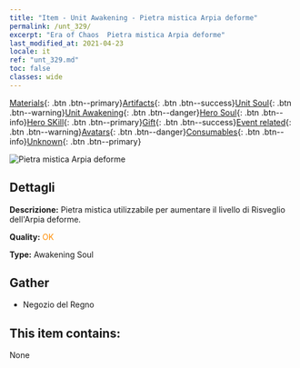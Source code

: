 ```yaml
---
title: "Item - Unit Awakening - Pietra mistica Arpia deforme"
permalink: /unt_329/
excerpt: "Era of Chaos  Pietra mistica Arpia deforme"
last_modified_at: 2021-04-23
locale: it
ref: "unt_329.md"
toc: false
classes: wide
---
```

 [Materials](/ItemsIT/){: .btn .btn--primary}[Artifacts](/ItemsIT/Artifacts/){: .btn .btn--success}[Unit Soul](/ItemsIT/UnitSoul/){: .btn .btn--warning}[Unit Awakening](/ItemsIT/UnitAwakening/){: .btn .btn--danger}[Hero Soul](/ItemsIT/HeroSoul/){: .btn .btn--info}[Hero SKill](/ItemsIT/HeroSkill/){: .btn .btn--primary}[Gift](/ItemsIT/Gift/){: .btn .btn--success}[Event related](/ItemsIT/Events/){: .btn .btn--warning}[Avatars](/ItemsIT/Avatars/){: .btn .btn--danger}[Consumables](/ItemsIT/Consumables/){: .btn .btn--info}[Unknown](/ItemsIT/Unknown/){: .btn .btn--primary}

 ![Pietra mistica Arpia deforme](/images/u/tia_yingshenren.jpg)

## Dettagli
 **Descrizione:** Pietra mistica utilizzabile per aumentare il livello di Risveglio dell'Arpia deforme.

 **Quality:** <span style="color: #FF8C00">OK</span>

 **Type:** Awakening Soul

## Gather

*    Negozio del Regno 

## This item contains:

  None

